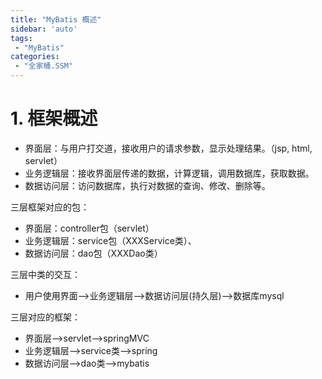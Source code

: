 ```yaml
---
title: "MyBatis 概述"
sidebar: 'auto'
tags:
 - "MyBatis"
categories: 
 - "全家桶.SSM"
---
```


# 1. 框架概述

* 界面层：与用户打交道，接收用户的请求参数，显示处理结果。（jsp, html, servlet）
* 业务逻辑层：接收界面层传递的数据，计算逻辑，调用数据库，获取数据。
* 数据访问层：访问数据库，执行对数据的查询、修改、删除等。

三层框架对应的包：

* 界面层：controller包（servlet）
* 业务逻辑层：service包（XXXService类）、
* 数据访问层：dao包（XXXDao类）

三层中类的交互：

* 用户使用界面-->业务逻辑层-->数据访问层(持久层)-->数据库mysql

三层对应的框架：

* 界面层-->servlet-->springMVC
* 业务逻辑层-->service类-->spring
* 数据访问层-->dao类-->mybatis

